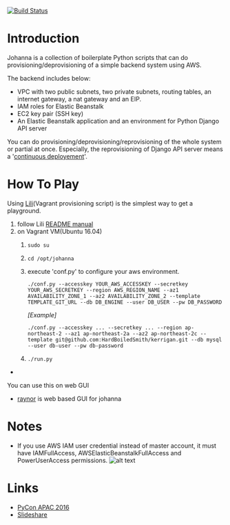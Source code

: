[![Build Status](https://travis-ci.org/HardBoiledSmith/johanna.svg?branch=master)](https://travis-ci.org/HardBoiledSmith/johanna)

# Introduction

Johanna is a collection of boilerplate Python scripts that can do provisioning/deprovisioning of a simple backend system using AWS.

The backend includes below:
- VPC with two public subnets, two private subnets, routing tables, an internet gateway, a nat gateway and an EIP.
- IAM roles for Elastic Beanstalk
- EC2 key pair (SSH key)
- An Elastic Beanstalk application and an environment for Python Django API server

You can do provisioning/deprovisioning/reprovisioning of the whole system or partial at once. Especially, the reprovisioning of Django API server means a '[continuous deployement](https://en.wikipedia.org/wiki/Continuous_delivery#Relationship_to_continuous_deployment)'.

# How To Play

Using [Lili](https://github.com/addnull/lili)(Vagrant provisioning script) is the simplest way to get a playground.

1. follow Lili [README manual](https://github.com/addnull/lili/blob/master/README.md)
1. on Vagrant VM(Ubuntu 16.04)
	1. `sudo su`
	1. `cd /opt/johanna`
	1. execute 'conf.py' to configure your aws environment.

		```
		./conf.py --accesskey YOUR_AWS_ACCESSKEY --secretkey YOUR_AWS_SECRETKEY --region AWS_REGION_NAME --az1 AVAILABILITY_ZONE_1 --az2 AVAILABILITY_ZONE_2 --template TEMPLATE_GIT_URL --db DB_ENGINE --user DB_USER --pw DB_PASSWORD
		```
		
		*[Example]*
		```
		./conf.py --accesskey ... --secretkey ... --region ap-northeast-2 --az1 ap-northeast-2a --az2 ap-northeast-2c --template git@github.com:HardBoiledSmith/kerrigan.git --db mysql --user db-user --pw db-password
		```

	1. `./run.py`

-

You can use this on web GUI

* [raynor](https://github.com/addnull/raynor) is web based GUI for johanna

# Notes

* If you use AWS IAM user credential instead of master account, it must have IAMFullAccess, AWSElasticBeanstalkFullAccess and PowerUserAccess permissions.
![alt text](https://github.com/addnull/johanna/raw/master/docs/images/iam_user_permissions.png "IAM user permissions")

# Links

* [PyCon APAC 2016](https://www.pycon.kr/2016apac/program/15)
* [Slideshare](http://www.slideshare.net/addnull/daily-continuous-deployment-custom-cli-aws-elastic-beanstalk-64946800)
